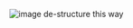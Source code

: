 ![image](https://github.com/user-attachments/assets/5c37c52e-de39-44e0-aefa-abfd7716b99f)
de-structure this way
